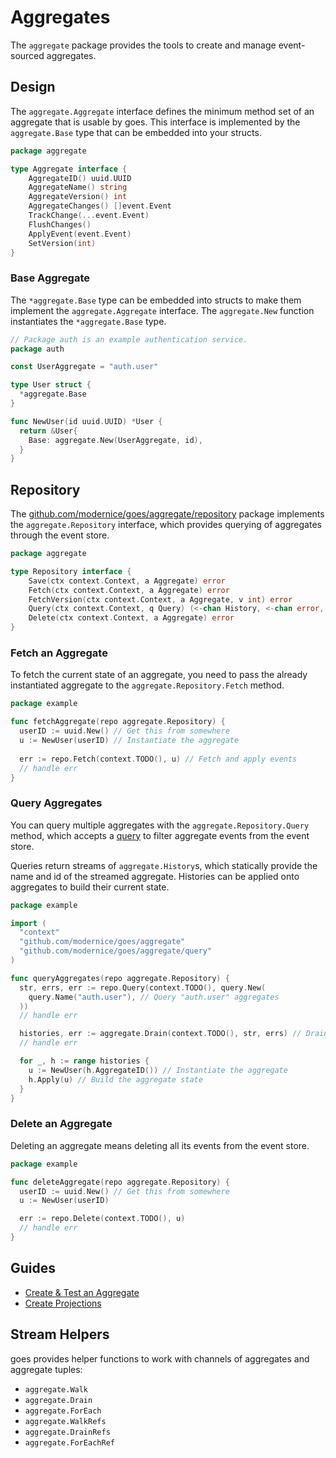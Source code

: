 # Aggregates

The `aggregate` package provides the tools to create and manage event-sourced aggregates.

## Design

The `aggregate.Aggregate` interface defines the minimum method set of an
aggregate that is usable by goes. This interface is implemented by the
`aggregate.Base` type that can be embedded into your structs.

```go
package aggregate

type Aggregate interface {
	AggregateID() uuid.UUID
	AggregateName() string
	AggregateVersion() int
	AggregateChanges() []event.Event
	TrackChange(...event.Event)
	FlushChanges()
	ApplyEvent(event.Event)
	SetVersion(int)
}
```

### Base Aggregate

The `*aggregate.Base` type can be embedded into structs to make them implement
the `aggregate.Aggregate` interface. The `aggregate.New` function instantiates
the `*aggregate.Base` type.

```go
// Package auth is an example authentication service.
package auth

const UserAggregate = "auth.user"

type User struct {
  *aggregate.Base
}

func NewUser(id uuid.UUID) *User {
  return &User{
    Base: aggregate.New(UserAggregate, id),
  }
}
```

## Repository

The [github.com/modernice/goes/aggregate/repository](
../aggregate/repository) package implements the `aggregate.Repository`
interface, which provides querying of aggregates through the event store.

```go
package aggregate

type Repository interface {
	Save(ctx context.Context, a Aggregate) error
	Fetch(ctx context.Context, a Aggregate) error
	FetchVersion(ctx context.Context, a Aggregate, v int) error
	Query(ctx context.Context, q Query) (<-chan History, <-chan error, error)
	Delete(ctx context.Context, a Aggregate) error
}
```

### Fetch an Aggregate

To fetch the current state of an aggregate, you need to pass the already
instantiated aggregate to the `aggregate.Repository.Fetch` method.

```go
package example

func fetchAggregate(repo aggregate.Repository) {
  userID := uuid.New() // Get this from somewhere
  u := NewUser(userID) // Instantiate the aggregate
  
  err := repo.Fetch(context.TODO(), u) // Fetch and apply events
  // handle err
}
```

### Query Aggregates

You can query multiple aggregates with the `aggregate.Repository.Query` method,
which accepts a [query](../aggregate/query) to
filter aggregate events from the event store.

Queries return streams of `aggregate.History`s, which statically provide the
name and id of the streamed aggregate. Histories can be applied onto aggregates
to build their current state.

```go
package example

import (
  "context"
  "github.com/modernice/goes/aggregate"
  "github.com/modernice/goes/aggregate/query"
)

func queryAggregates(repo aggregate.Repository) {
  str, errs, err := repo.Query(context.TODO(), query.New(
    query.Name("auth.user"), // Query "auth.user" aggregates
  ))
  // handle err

  histories, err := aggregate.Drain(context.TODO(), str, errs) // Drain the stream
  // handle err

  for _, h := range histories {
    u := NewUser(h.AggregateID()) // Instantiate the aggregate
    h.Apply(u) // Build the aggregate state
  }
}
```

### Delete an Aggregate

Deleting an aggregate means deleting all its events from the event store.

```go
package example

func deleteAggregate(repo aggregate.Repository) {
  userID := uuid.New() // Get this from somewhere
  u := NewUser(userID)

  err := repo.Delete(context.TODO(), u)
  // handle err
}
```

## Guides

- [Create & Test an Aggregate](../examples/aggregate)
- [Create Projections](../examples/projection)

## Stream Helpers

goes provides helper functions to work with channels of aggregates and aggregate tuples:

- `aggregate.Walk`
- `aggregate.Drain`
- `aggregate.ForEach`
- `aggregate.WalkRefs`
- `aggregate.DrainRefs`
- `aggregate.ForEachRef`

